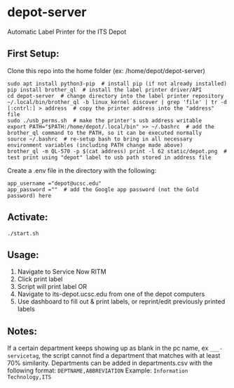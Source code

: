 # depot-server
Automatic Label Printer for the ITS Depot

## First Setup:
  Clone this repo into the home folder (ex: /home/depot/depot-server)
  ```
  sudo apt install python3-pip  # install pip (if not already installed)
  pip install brother_ql  # install the label printer driver/API
  cd depot-server  # change directory into the label printer repository
  ~/.local/bin/brother_ql -b linux_kernel discover | grep 'file' | tr -d [:cntrl:] > address  # copy the printer address into the "address" file
  sudo ./usb_perms.sh  # make the printer's usb address writable
  export PATH="$PATH:/home/depot/.local/bin" >> ~/.bashrc  # add the brother_ql command to the PATH, so it can be executed normally
  source ~/.bashrc  # re-setup bash to bring in all necessary environment variables (including PATH change made above)
  brother_ql -m QL-570 -p $(cat address) print -l 62 static/depot.png  # test print using "depot" label to usb path stored in address file
  ```
  Create a .env file in the directory with the following:
  ```
  app_username ="depot@ucsc.edu"
  app_password =""  # add the Google app password (not the Gold password) here
  ```

## Activate:
  `./start.sh`
  
## Usage:
  1. Navigate to Service Now RITM
  2. Click print label
  3. Script will print label
  OR
  1. Navigate to its-depot.ucsc.edu from one of the depot computers
  2. Use dashboard to fill out & print labels, or reprint/edit previously printed labels
  
## Notes:
  If a certain department keeps showing up as blank in the pc name, ex `___-servicetag`, the script cannot find a department that matches with at least 70% similarity.
  Departments can be added in departments.csv with the following format:
  `DEPTNAME,ABBREVIATION`
  Example: `Information Technology,ITS`
